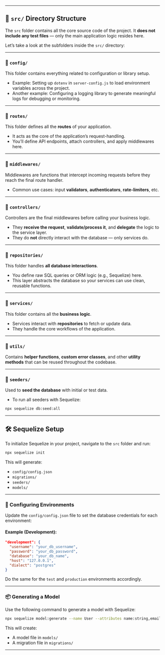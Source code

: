 
---

## 📁 `src/` Directory Structure

The `src` folder contains all the core source code of the project. It **does not include any test files** — only the main application logic resides here.

Let’s take a look at the subfolders inside the `src/` directory:

---

### 📂 `config/`

This folder contains everything related to configuration or library setup.

* Example: Setting up `dotenv` in `server-config.js` to load environment variables across the project.
* Another example: Configuring a logging library to generate meaningful logs for debugging or monitoring.

---

### 📂 `routes/`

This folder defines all the **routes** of your application.

* It acts as the core of the application’s request-handling.
* You’ll define API endpoints, attach controllers, and apply middlewares here.

---

### 📂 `middlewares/`

Middlewares are functions that intercept incoming requests before they reach the final route handler.

* Common use cases: input **validators**, **authenticators**, **rate-limiters**, etc.

---

### 📂 `controllers/`

Controllers are the final middlewares before calling your business logic.

* They **receive the request**, **validate/process it**, and **delegate** the logic to the service layer.
* They do **not** directly interact with the database — only services do.

---

### 📂 `repositories/`

This folder handles **all database interactions**.

* You define raw SQL queries or ORM logic (e.g., Sequelize) here.
* This layer abstracts the database so your services can use clean, reusable functions.

---

### 📂 `services/`

This folder contains all the **business logic**.

* Services interact with **repositories** to fetch or update data.
* They handle the core workflows of the application.

---

### 📂 `utils/`

Contains **helper functions**, **custom error classes**, and other **utility methods** that can be reused throughout the codebase.

---

### 📂 `seeders/`

Used to **seed the database** with initial or test data.

* To run all seeders with Sequelize:

```bash
npx sequelize db:seed:all
```

---

## 🛠 Sequelize Setup

To initialize Sequelize in your project, navigate to the `src` folder and run:

```bash
npx sequelize init
```

This will generate:

* `config/config.json`
* `migrations/`
* `seeders/`
* `models/`

---

### 🔧 Configuring Environments

Update the `config/config.json` file to set the database credentials for each environment:

#### Example (Development):

```json
"development": {
  "username": "your_db_username",
  "password": "your_db_password",
  "database": "your_db_name",
  "host": "127.0.0.1",
  "dialect": "postgres"
}
```

Do the same for the `test` and `production` environments accordingly.

---

### 📦 Generating a Model

Use the following command to generate a model with Sequelize:

```bash
npx sequelize model:generate --name User --attributes name:string,email:string,password:string
```

This will create:

* A model file in `models/`
* A migration file in `migrations/`

---


